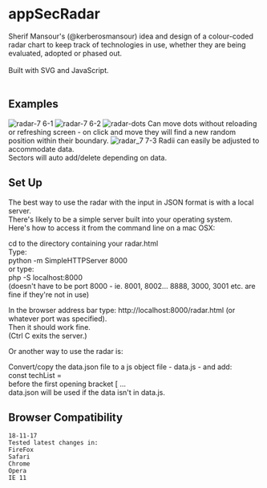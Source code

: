 # appSecRadar
Sherif Mansour's (@kerberosmansour) idea and design of a colour-coded radar chart to keep track of technologies in use, whether they are being evaluated, adopted or phased out.<br /><br />
Built with SVG and JavaScript.<br /><br />
## Examples
![radar-7 6-1](https://user-images.githubusercontent.com/29818223/32985377-60ff6faa-ccb1-11e7-89f6-9ccaac5140fe.png)
![radar-7 6-2](https://user-images.githubusercontent.com/29818223/32985378-6119e9a2-ccb1-11e7-93a0-81ebd1423b80.png)
![radar-dots](https://user-images.githubusercontent.com/29818223/33262168-48e36e00-d35d-11e7-9c76-db25f7be92ab.png)
Can move dots without reloading or refreshing screen - on click and move they will find a new random position within their boundary.
![radar_7 7-3](https://user-images.githubusercontent.com/29818223/33029376-5925e9c0-ce10-11e7-9e31-79d7e9f44903.png)
Radii can easily be adjusted to accommodate data.<br />
Sectors will auto add/delete depending on data.
## Set Up
The best way to use the radar with the input in JSON format is with a local server. <br />
There's likely to be a simple server built into your operating system. <br />
Here's how to access it from the command line on a mac OSX: <br />

cd to the directory containing your radar.html <br />
Type: <br />
python -m SimpleHTTPServer 8000 <br />
or type: <br />
php -S localhost:8000 <br />
(doesn't have to be port 8000 -  ie. 8001, 8002... 8888, 3000, 3001 etc. are fine if they're not in use) <br />

In the browser address bar type: http://localhost:8000/radar.html (or whatever port was specified). <br />
Then it should work fine. <br />
(Ctrl C exits the server.)  <br />

Or another way to use the radar is: <br />

Convert/copy the data.json file to a js object file - data.js - and add: <br />
const techList = <br />
before the first opening bracket \[ ... <br />
data.json will be used if the data isn't in data.js. <br />

## Browser Compatibility
    18-11-17
    Tested latest changes in: 
    FireFox 
    Safari 
    Chrome 
    Opera 
    IE 11


